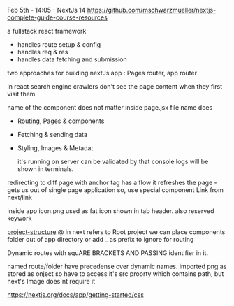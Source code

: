 Feb 5th - 14:05 - NextJs 14
https://github.com/mschwarzmueller/nextjs-complete-guide-course-resources

a fullstack react framework

- handles route setup & config
- handles req & res
- handles data fetching and submission

two approaches for building nextJs app : Pages router, app router

in react search engine crawlers don't see the page content when they first visit them

name of the component does not matter inside page.jsx file name does

- Routing, Pages & components
- Fetching & sending data
- Styling, Images & Metadat

  it's running on server can be validated by that console logs will be shown in terminals.

redirecting to diff page with anchor tag has a flow it refreshes the page
<a></a> - gets us out of single page application so,
use special component Link from next/link

inside app icon.png used as fat icon shown in tab header. also reserved keywork

[project-structure](https://nextjs.org/docs/app/getting-started/project-structure)
@ in next refers to Root project
we can place components folder out of app directory or add \_ as prefix to ignore for routing

Dynamic routes with squARE BRACKETS AND PASSING identifier in it.

named route/folder have precedense over dynamic names.
imported png as stored as onject so have to access it's src proprty which contains path, but next's Image does'nt require it

https://nextjs.org/docs/app/getting-started/css
